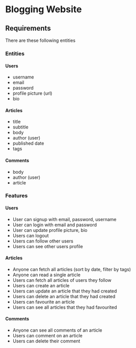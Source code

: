 # Blogging Website 

## Requirements 

There are these following entities 

### Entities 

#### Users 
- username 
- email
- password
- profile picture (url)
- bio

#### Articles 
- title
- subtitle
- body
- author (user)
- published date
- tags

#### Comments 
- body
- author (user)
- article 


### Features

#### Users

- User can signup with email, password, username 
- User can login with email and password
- User can update profile picture, bio
- Users can logout
- Users can follow other users
- Users can see other users profile

#### Articles

- Anyone can fetch all articles (sort by date, filter by tags)
- Anyone can read a single article 
- Users can fetch all articles of users they follow
- Users can create an article
- Users can update an article that they had created
- Users can delete an article that they had created
- Users can favourite an article
- Users can see all articles that they had favourited


#### Comments

- Anyone can see all comments of an article
- Users can comment on an article
- Users can delete their comment